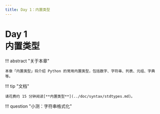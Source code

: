 ```yaml
---
title: Day 1：内置类型
---
```


# Day 1<br>**内置类型**

!!! abstract "关于本章"

    本章「内置类型」将介绍 Python 的常用内置类型，包括数字、字符串、列表、元组、字典等。

!!! tip "文档"

    请花费约 15 分钟阅读[**内置类型**](../doc/syntax/stdtypes.md)。

!!! question "小测：字符串格式化"

    